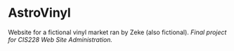 # AstroVinyl
Website for a fictional vinyl market ran by Zeke (also fictional). 
<i>Final project for CIS228 Web Site Administration.<i>
